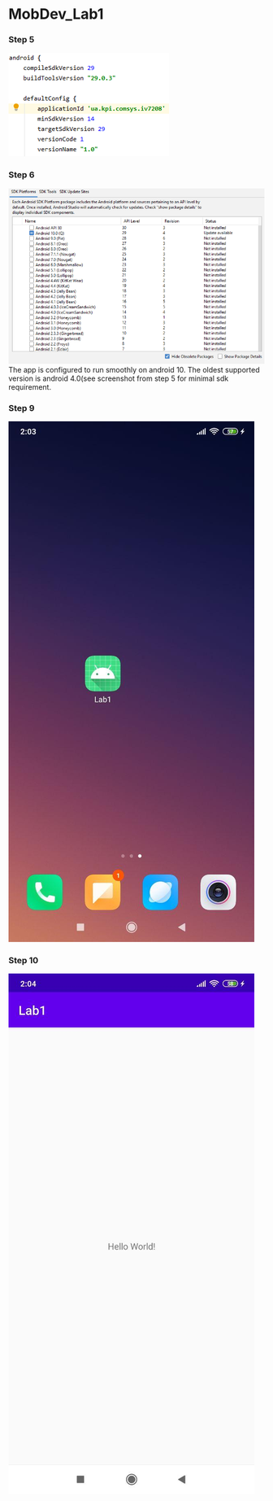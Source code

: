 # MobDev_Lab1

### Step 5
![Screenshot](images/org_id.png)

### Step 6
![Screenshot](images/target_platform.png)
The app is configured to run smoothly on android 10. The oldest supported version is android 4.0(see screenshot from step 5 for minimal sdk requirement.

### Step 9
![Screenshot](images/app_icon.jpg)

### Step 10
![Screenshot](images/app_run.jpg)
